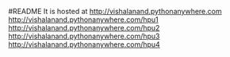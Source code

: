 #README
It is hosted at 
http://vishalanand.pythonanywhere.com
http://vishalanand.pythonanywhere.com/hpu1
http://vishalanand.pythonanywhere.com/hpu2
http://vishalanand.pythonanywhere.com/hpu3
http://vishalanand.pythonanywhere.com/hpu4

